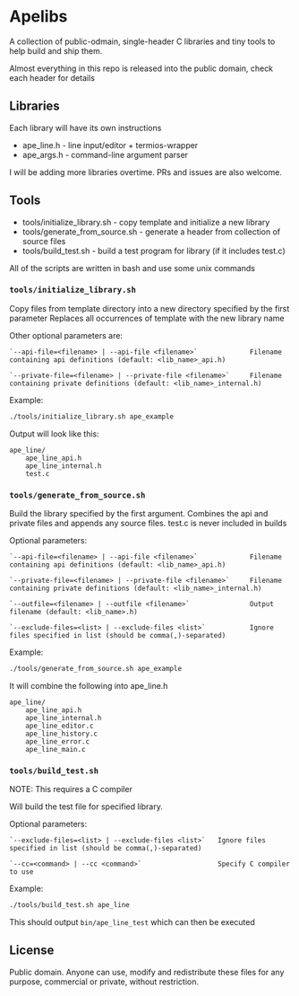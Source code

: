 # Apelibs
A collection of public-odmain, single-header C libraries and tiny tools to help build and ship them.

Almost everything in this repo is released into the public domain, check each header for details


## Libraries

Each library will have its own instructions

- ape_line.h - line input/editor + termios-wrapper
- ape_args.h - command-line argument parser

I will be adding more libraries overtime. PRs and issues are also welcome.

## Tools
- tools/initialize_library.sh - copy template and initialize a new library
- tools/generate_from_source.sh - generate a header from collection of source files
- tools/build_test.sh - build a test program for library (if it includes test.c)

All of the scripts are written in bash and use some unix commands

### `tools/initialize_library.sh`
Copy files from template directory into a new directory specified by the first parameter
Replaces all occurrences of template with the new library name

Other optional parameters are:

    `--api-file=<filename> | --api-file <filename>`             Filename containing api definitions (default: <lib_name>_api.h)
    
    `--private-file=<filename> | --private-file <filename>`     Filename containing private definitions (default: <lib_name>_internal.h)

Example:
```bash
./tools/initialize_library.sh ape_example
```
Output will look like this:
```
ape_line/
    ape_line_api.h
    ape_line_internal.h
    test.c
```

### `tools/generate_from_source.sh`
Build the library specified by the first argument.
Combines the api and private files and appends any source files.
test.c is never included in builds

Optional parameters:

    `--api-file=<filename> | --api-file <filename>`             Filename containing api definitions (default: <lib_name>_api.h)

    `--private-file=<filename> | --private-file <filename>`     Filename containing private definitions (default: <lib_name>_internal.h)

    `--outfile=<filename> | --outfile <filename>`               Output filename (default: <lib_name>.h)

    `--exclude-files=<list> | --exclude-files <list>`           Ignore files specified in list (should be comma(,)-separated)

Example:
```bash
./tools/generate_from_source.sh ape_example
```

It will combine the following into ape_line.h
```
ape_line/
    ape_line_api.h
    ape_line_internal.h
    ape_line_editor.c
    ape_line_history.c
    ape_line_error.c
    ape_line_main.c
```

### `tools/build_test.sh`
NOTE: This requires a C compiler

Will build the test file for specified library.

Optional parameters:

    `--exclude-files=<list> | --exclude-files <list>`   Ignore files specified in list (should be comma(,)-separated)

    `--cc=<command> | --cc <command>`                   Specify C compiler to use

Example:
```bash
./tools/build_test.sh ape_line
```
This should output `bin/ape_line_test` which can then be executed

## License
Public domain. Anyone can use, modify and redistribute these files for any purpose, commercial or private, without restriction.
